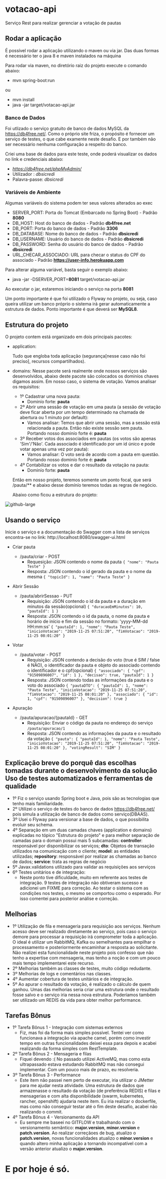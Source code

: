 # votacao-api

Serviço Rest para realizar gerenciar a votação de pautas

## Rodar a aplicação

É possível rodar a aplicação utilizando o maven ou via jar. Das duas formas é necessário ter o java 8 e maven instalados na máquina

Para rodar via maven, no diretório raiz do projeto execute o comando abaixo:

+ mvn spring-boot:run

ou

+ mvn install
+ java -jar target/votacao-api.jar

### Banco de Dados

Foi utlizado o serviço gratuito de banco de dados MySQL da https://db4free.net/.
Como o próprio site friza, o propósito é fornecer um serviço de testes, o que cabe examente neste desafio.
E por também não ser necessário nenhuma configuração a respeito do banco.

Criei uma base de dados para este teste, onde poderá visualizar os dados no link e credenciais abaixo:
+ *https://db4free.net/phpMyAdmin/*
+ Utilizador : *dbsicredi*
+ Palavra-passe: *dbsicredi*

### Variáveis de Ambiente

Algumas variáveis do sistema podem ter seus valores alterados ao exec

+ SERVER_PORT: Porta do Tomcat (Embarcado no Spring Boot) - Padrão **8080**
+ DB_HOST: Host do banco de dados - Padrão **db4free.net**
+ DB_PORT: Porta do banco de dados - Padrão **3306**
+ DB_DATABASE: Nome do banco de dados - Padrão **dbsicredi**
+ DB_USERNAME: Usuário do banco de dados - Padrão **dbsicredi**
+ DB_PASSWORD: Senha do usuário do banco de dados - Padrão **dbsicredi**
+ URL_CHECAR_ASSOCIADO: URL para checar o status do CPF do associado - Padrão **https://user-info.herokuapp.com**

Para alterar alguma variável, basta seguir o exemplo abaixo:
- java -jar -DSERVER_PORT=**8081** target/votacao-api.jar

Ao executar o jar, estaremos iniciando o serviço na porta **8081**

Um ponto importante é que foi utilizado o Flyway no projeto, ou seja, caso queira utilizar um banco próprio o sistema irá gerar automaticamente a estrutura de dados. Ponto importante é que deverá ser **MySQL8**.

## Estrutura do projeto

O projeto contem está organizado em dois principais pacotes:
+ application: 
    <p>Tudo que engloba toda aplicação (segurança[nesse caso não foi preciso], recursos compartilhados).</p>
+ domains:
    Nesse pacote será realmente onde nossos serviços são desenvolvidos, abaixo deste pacote são colocados os dominíos chaves digamos assim.
    Em nosso caso, o sistema de votação.
    Vamos analisar os requisitos:
    - 1º Cadastrar uma nova pauta: 
      - Dominío forte: **pauta**
    - 2º Abrir uma sessão de votação em uma pauta (a sessão de votação deve ficar aberta por um
tempo determinado na chamada de abertura ou 1 minuto por default):
      - Vamos analisar: Temos que abrir uma sessão, mas a sessão está relacionada a pauta. Então não existe sessão sem pauta. Portando nosso dominío forte é: **pauta**
    - 3º Receber votos dos associados em pautas (os votos são apenas 'Sim'/'Não'. Cada associado é identificado por um id único e pode votar apenas uma vez por pauta):
      - Vamos analisar: O voto será de acordo com a pauta em questão. Portando nosso dominío forte é: **pauta**
    - 4º Contabilizar os votos e dar o resultado da votação na pauta: 
      - Dominío forte: **pauta**
    
    Então em nosso projeto, teremos somente um ponto focal, que será /pauta/** e abaixo desse domínío teremos todas as regras de negócio.
    
    Abaixo como ficou a estrutura do projeto:

![github-large](https://i.ibb.co/XS9QWbp/estrutura-do-projeto.png)

## Usando o serviço

Inicie o serviço e a documentação do Swagger com a lista de serviços encontra-se no link: http://localhost:8080/swagger-ui.html

+ Criar pauta
    - /pauta/criar - POST
        - Requesição: JSON contendo o nome da pauta
        `{
	"nome": "Pauta Teste"
}`
        - Resposta: JSON contendo o id gerado da pauta e o nome da mesma
        `{
    "topicId": 1,
    "name": "Pauta Teste"
}`

+ Abrir Sessão
    - /pauta/abrirSessao - PUT
        - Requisição: JSON contendo o id da pauta e a duração em minutos da sessão(opcional)
        `{
  "duracaoEmMinutos": 10,
  "pautaId": 1
}`
        - Resposta: JSON contendo o id da pauta, o nome da pauta e horário de início e fim da sessão no formato: 'yyyy-MM-dd HH:mm:ss'
        `{
    "pautaId": 1,
    "nome": "Pauta Teste",
    "inicioVotacao": "2019-11-25 07:51:20",
    "fimVotacao": "2019-11-25 08:01:20"
}`

+ Votar
    - /pauta/votar - POST
        - Requisição: JSON contendo a decisão do voto (true é SIM / false é NÃO), o identificador da pauta e objeto do associado contendo o identificador e o cpf(opcional)
        `{
  "associado": {
    "cpf": "91509896007",
    "id": 1
  },
  "decisao": true,
  "pautaId": 1
}`
        - Resposta: JSON contendo todas as informações da pauta e o voto do associado
        `{
  "pautaDTO": {
    "pautaId": 1,
    "nome": "Pauta Teste",
    "inicioVotacao": "2019-11-25 07:51:20",
    "fimVotacao": "2019-11-25 08:01:20"
  },
  "associado": {
    "id": 1,
    "cpf": "91509896007"
  },
  "decision": true
}`

+ Apuração 
    - /pauta/apuracao/{pautaId} - GET
        - Requisição: Enviar o código da pauta no endereço do serviço
            `/pauta/apuracao/1`
        - Resposta: JSON contendo as informações da pauta e o resultado da votação
        `{
  "pauta": {
    "pautaId": 1,
    "nome": "Pauta Teste",
    "inicioVotacao": "2019-11-25 07:51:20",
    "fimVotacao": "2019-11-25 08:01:20"
  },
  "votingResult": "SIM"
}`

## Explicação breve do porquê das escolhas tomadas durante o desenvolvimento da solução Uso de testes automatizados e ferramentas de qualidade

+ 1º Fiz o serviço usando Spring boot e Java, pois são as tecnologias que tenho mais familiaridade.
+ 2º Utilizei o serviço de testes do banco de dados https://db4free.net/ pois simula a utilização de banco de dados como serviço(DBAAS). 
+ 3º Usei o Flyway para versionar a base de dados, o que possibilita evoluir seu schema.
+ 4º Separação em um duas camadas chaves (application e domains) explicadas no tópico "Estrutura do projeto" e para melhor separação de camadas para o domain possui mais 5 subcamadas: **controller**: responsável por disponibilizar os serviços; **dto**: Objetos de transação utilizados na comunicação com o cliente; **model**: as entidades utilizadas; **repository**: responsável por realizar as chamadas ao banco de dados; **service**: trata as regras de negócio
+ 5º Javax.validations utilizado para validar as requisições aos serviços
+ 6º Testes unitários e de integração:
	- Neste ponto tive dificuldade, muito em referente aos testes de integração. 9 testes de integração não obtiveram sucesso e adicionei um FIXME para correção. Ao testar o sistema com as condições nos testes, o mesmo se comportou como o esperado. Por isso comentei para posterior análise e correção.

## Melhorias

+ 1º Utilização de fila e mensageria para requisição aos serviços. Nenhum acesso deve ser realizado diretamente ao serviço, pois caso o serviço demore para processar a requisição irá comprometer toda a aplicação. O ideal é utilizar um RabbitMQ, Kafka ou semelhantes para empilhar o processamento e posteriormente encaminhar a resposta ao solicitante. Não realizei esta funcionalidade neste projeto pois confesso que não tenho a expertise com mensageria, mas tenho a noção e com um pouco mais tempo implementarei este recurso.
+ 2º Melhorias também as classes de testes, muito código redudante. 
+ 3º Melhorias de logs e comentários nas classes.
+ 4º Aumentar cobertura de testes unitários e de integração.
+ 5º Ao apurar o resultado da votação, é realizado o cálculo de quem ganhou. Umas das melhorias seria criar uma estrutura onde o resultado fosse salvo e o serviço iria nessa nova estrutura. Poderíamos também ser utilizado um REDIS da vida para obter melhor performance.

## Tarefas Bônus

+ 1º Tarefa Bônus 1 - Integração com sistemas externos
	- Fiz, mas foi da forma mais simples possível. Tentei ver como funcionava a integração via apache camel, porém como investir tempo em outras funcionalidades deixei essa para depois e acabei realizando da forma simples com RestTemplate.
+ 2º Tarefa Bônus 2 - Mensageria e filas
	- Fiquei devendo :(
	No passado utilizei ActiveMQ, mas como esta ultrapassado estava estudando RabbitMQ mas não consegui implementar. Com um pouco mais de prazo, eu resolveria.
+ 3º Tarefa Bônus 3 - Performance
	- Este item não passei nem perto de executar, iria utilizar o JMetter para me ajudar nesta atividade. Uma estrutura de dados que armazenasse o resultado da votação (de preferência REDIS) e filas e mensagerias e com alta disponibilidade (swarm, kubernetes, rancher, openshift) ajudaria neste item. Eu iria realizar o dockerfile, mas como não conseguir testar até o fim deste desafio, acabei não realizando o commit.
+ 4º Tarefa Bônus 4 - Versionamento da API
	- Eu sempre me baseei no GITFLOW e trabalhando com o versionamento semântico: **major.version**, **minor.version** e **patch.version**. Ao realizar correçãoes de bug, atualizo o **patch.version**, novas funcionalidades atualizo o **minor.version** e quando altero minha aplicação a tornando incompatível com a versão anterior atualizo o **major.version**.
	
# E por hoje é só.
	
	
	
	
